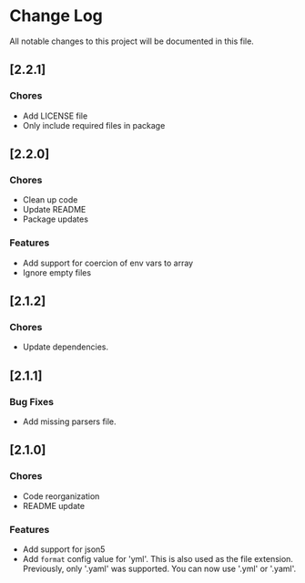 # Change Log

All notable changes to this project will be documented in this file.

## [2.2.1]

### Chores
* Add LICENSE file
* Only include required files in package

## [2.2.0]

### Chores
* Clean up code
* Update README
* Package updates

### Features
* Add support for coercion of env vars to array
* Ignore empty files

## [2.1.2]

### Chores
* Update dependencies.


## [2.1.1]

### Bug Fixes
* Add missing parsers file.


## [2.1.0]

### Chores
* Code reorganization
* README update
### Features
* Add support for json5
* Add `format` config value for 'yml'. This is also used as the file extension. Previously, only '.yaml' was supported. You can now use '.yml' or '.yaml'.
